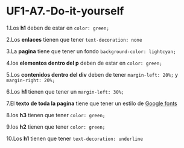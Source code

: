 # UF1-A7.-Do-it-yourself
1.Los **h1** deben de estar en ```color: green;```

2.Los **enlaces** tienen que tener ```text-decoration: none```

3.La **pagina** tiene que tener un fondo ```background-color: lightcyan;```

4.los **elementos dentro del p** deben de estar en ```color: green;```

5.Los **contenidos dentro del div** deben de tener ```margin-left: 20%;``` y ```margin-right: 20%;```

6.Los **h1** tienen que tener un  ```margin-left: 30%;```

7.El **texto de toda la pagina** tiene que tener un estilo de [Google fonts](https://fonts.google.com/)

8.los **h3** tienen que tener ```color: green;```

9.los **h2** tienen que tener ```color: green;```

10.Los **h1** tienen que tener ```text-decoration: underline```

